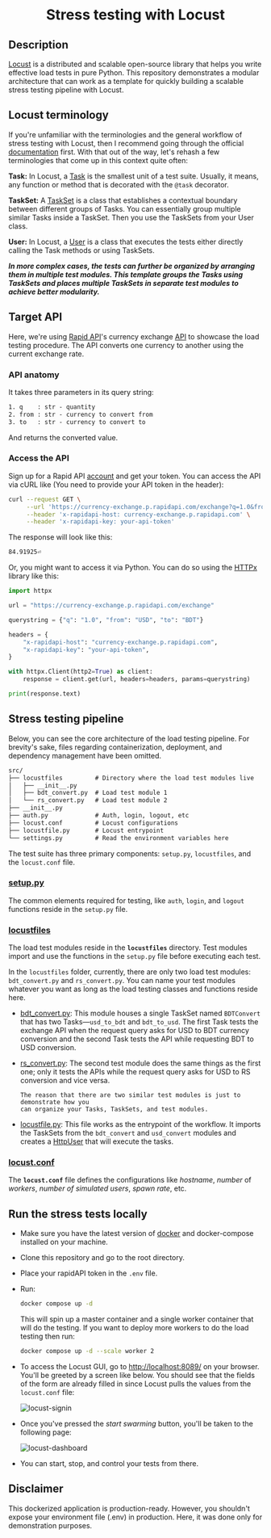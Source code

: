 <div align="center">

# Stress testing with Locust

</div>

## Description

[Locust] is a distributed and scalable open-source library that helps you write effective
load tests in pure Python. This repository demonstrates a modular architecture that can work
as a template for quickly building a scalable stress testing pipeline with Locust.

## Locust terminology

If you're unfamiliar with the terminologies and the general workflow of stress testing with
Locust, then I recommend going through the official [documentation] first. With that out of
the way, let's rehash a few terminologies that come up in this context quite often:

**Task:** In Locust, a [Task] is the smallest unit of a test suite. Usually, it means, any
function or method that is decorated with the `@task` decorator.

**TaskSet:** A [TaskSet] is a class that establishes a contextual boundary between different
groups of Tasks. You can essentially group multiple similar Tasks inside a TaskSet. Then you
use the TaskSets from your User class.

**User:** In Locust, a [User] is a class that executes the tests either directly calling the
Task methods or using TaskSets.

**_In more complex cases, the tests can further be organized by arranging them in multiple
test modules. This template groups the Tasks using TaskSets and places multiple TaskSets in
separate test modules to achieve better modularity._**

## Target API

Here, we're using [Rapid API]'s currency exchange [API] to showcase the load testing
procedure. The API converts one currency to another using the current exchange rate.

### API anatomy

It takes three parameters in its query string:

```txt
1. q    : str - quantity
2. from : str - currency to convert from
3. to   : str - currency to convert to
```

And returns the converted value.

### Access the API

Sign up for a Rapid API [account] and get your token. You can access the API via cURL like
(You need to provide your API token in the header):

```sh
curl --request GET \
     --url 'https://currency-exchange.p.rapidapi.com/exchange?q=1.0&from=USD&to=BDT' \
     --header 'x-rapidapi-host: currency-exchange.p.rapidapi.com' \
     --header 'x-rapidapi-key: your-api-token'
```

The response will look like this:

```txt
84.91925⏎
```

Or, you might want to access it via Python. You can do so using the [HTTPx] library like
this:

```python
import httpx

url = "https://currency-exchange.p.rapidapi.com/exchange"

querystring = {"q": "1.0", "from": "USD", "to": "BDT"}

headers = {
    "x-rapidapi-host": "currency-exchange.p.rapidapi.com",
    "x-rapidapi-key": "your-api-token",
}

with httpx.Client(http2=True) as client:
    response = client.get(url, headers=headers, params=querystring)

print(response.text)
```

## Stress testing pipeline

Below, you can see the core architecture of the load testing pipeline. For brevity's sake,
files regarding containerization, deployment, and dependency management have been omitted.

```txt
src/
├── locustfiles         # Directory where the load test modules live
│   ├── __init__.py
│   ├── bdt_convert.py  # Load test module 1
│   └── rs_convert.py   # Load test module 2
├── __init__.py
├── auth.py             # Auth, login, logout, etc
├── locust.conf         # Locust configurations
├── locustfile.py       # Locust entrypoint
└── settings.py         # Read the environment variables here
```

The test suite has three primary components: `setup.py`, `locustfiles`, and the
`locust.conf` file.

### [setup.py](src/setup.py)

The common elements required for testing, like `auth`, `login`, and `logout` functions
reside in the `setup.py` file.

### [locustfiles](src/locustfiles/)

The load test modules reside in the **`locustfiles`** directory. Test modules import and use
the functions in the `setup.py` file before executing each test.

In the `locustfiles` folder, currently, there are only two load test modules:
`bdt_convert.py` and `rs_convert.py`. You can name your test modules whatever you want as
long as the load testing classes and functions reside here.

-   [bdt_convert.py](src/locustfiles/bdt_convert.py): This module houses a single TaskSet
    named `BDTConvert` that has two Tasks—`usd_to_bdt` and `bdt_to_usd`. The first Task
    tests the exchange API when the request query asks for USD to BDT currency conversion
    and the second Task tests the API while requesting BDT to USD conversion.

-   [rs_convert.py](src/locustfiles/rs_convert.py): The second test module does the same
    things as the first one; only it tests the APIs while the request query asks for USD to
    RS conversion and vice versa.

        The reason that there are two similar test modules is just to demonstrate how you
        can organize your Tasks, TaskSets, and test modules.

-   [locustfile.py](src/locustfile.py): This file works as the entrypoint of the workflow.
    It imports the TaskSets from the `bdt_convert` and `usd_convert` modules and creates a
    [HttpUser] that will execute the tasks.

### [locust.conf](src/locust.conf)

The **`locust.conf`** file defines the configurations like _hostname_, _number_ of
_workers_, _number of simulated users_, _spawn rate_, etc.

## Run the stress tests locally

-   Make sure you have the latest version of [docker] and docker-compose installed on your
    machine.

-   Clone this repository and go to the root directory.

-   Place your rapidAPI token in the `.env` file.

-   Run:

    ```sh
    docker compose up -d
    ```

    This will spin up a master container and a single worker container that will do the
    testing. If you want to deploy more workers to do the load testing then run:

    ```sh
    docker compose up -d --scale worker 2
    ```

-   To access the Locust GUI, go to [http://localhost:8089/] on your browser. You'll be
    greeted by a screen like below. You should see that the fields of the form are already
    filled in since Locust pulls the values from the `locust.conf` file:

    ![locust-signin]

-   Once you've pressed the _start swarming_ button, you'll be taken to the following page:

    ![locust-dashboard]

-   You can start, stop, and control your tests from there.

## Disclaimer

This dockerized application is production-ready. However, you shouldn't expose your
environment file (.env) in production. Here, it was done only for demonstration purposes.

[locust]: https://locust.io/
[documentation]: https://docs.locust.io/en/stable/
[task]: https://docs.locust.io/en/stable/writing-a-locustfile.html#tasks
[taskset]: https://docs.locust.io/en/stable/writing-a-locustfile.html#tasksets
[user]: https://docs.locust.io/en/stable/writing-a-locustfile.html#user-class
[rapid api]: https://rapidapi.com/
[api]: https://rapidapi.com/fyhao/api/currency-exchange
[account]: https://rapidapi.com/signup
[httpx]: https://github.com/encode/httpx
[httpuser]: https://docs.locust.io/en/stable/writing-a-locustfile.html#making-http-requests
[docker]: https://www.docker.com/
[http://localhost:8089/]: http://localhost:8089/
[locust-signin]:
    https://user-images.githubusercontent.com/30027932/92285103-51988580-ef25-11ea-9155-c9d3f5dcaf42.png
[locust-dashboard]:
    https://user-images.githubusercontent.com/30027932/92285284-b94ed080-ef25-11ea-9f91-3f972fd844f1.png
